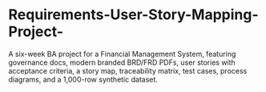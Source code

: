 # Requirements-User-Story-Mapping-Project-
A six-week BA project for a Financial Management System, featuring governance docs, modern branded BRD/FRD PDFs, user stories with acceptance criteria, a story map, traceability matrix, test cases, process diagrams, and a 1,000-row synthetic dataset.
